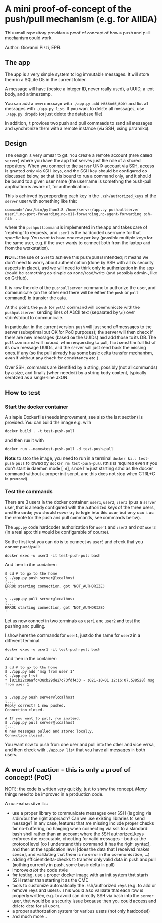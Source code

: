 # A mini proof-of-concept of the push/pull mechanism (e.g. for AiiDA)

This small repository provides a proof of concept of how a push and pull mechanism could work.

Author: Giovanni Pizzi, EPFL

## The app
The app is a very simple system to log immutable messages. It will store them in a SQLite DB in the current folder.

A message will have (beside a integer ID, never really used), a UUID, a text body, and a timestamp.

You can add a new message with `./app.py add MESSAGE_BODY` and list all messages with `./app.py list`. If you want to delete all messages, use `./app.py dropdb` (or just delete the database file).

In addition, it provides two push and pull commands to send all messages and synchronize them with a remote instance (via SSH, using paramiko).

## Design
The design is very similar to git. You create a remote account (here called `server`) where you have the app that serves just the role of a shared repository. When you connect to the `server` UNIX account via SSH, access is granted *only* via SSH keys, and the SSH key should be configured as discussed below, so that it is bound to run a command only, and it should be bound to a given user name (the username is something the push-pull application is aware of, for authentication).

This is achieved by prepending each key in the `.ssh/authorized_keys` of the `server` user with something like this:

```
command="/usr/bin/python3.8 /home/server/app.py pushpullserver user1",no-port-forwarding,no-x11-forwarding,no-agent-forwarding ssh-rsa ...
```
where the `pushpullcommand` is implemented in the app and takes care of 'replying' to requests, and `user1` is the hardcoded username for that specific key.
You want to have one row per key (possible multiple keys for the same user, e.g. if the user wants to connect both from the laptop and from the workstation).

**NOTE**: the use of SSH to achieve this push/pull is intended; it means we don't need to worry about authentication (done by SSH with all its security aspects in place), and we will need to think only to authorization in the app (could be something as simple as none/read/write (and possibly admin), like on GitHub).

It is now the role of the `pushpullserver` command to authorize the user, and communicate (on the other end there will be either the `push` or `pull` command) to transfer the data.

At this point, the `push` (or `pull`) command will communicate with the `pushpullserver` sending lines of ASCII text (separated by `\n`) over stdin/stdout to communicate.

In particular, in the current version, `push` will just send *all* messages to the server (suboptimal but OK for PoC purposes); the server will then check if there are new messages (based on the UUIDs) and add those to its DB. The `pull` command will instead, when requesting to pull, first send the full list of its own message UUIDs, and the server will just send back the missing ones, if any (so the pull already has some basic delta transfer mechanism, even if without any check for consistency etc.). 

Over SSH, commands are identified by a string, possibly (not all commands) by a size, and finally (when needed) by a string body content, typically seralized as a single-line JSON.

## How to test

### Start the docker container
A simple Dockerfile (needs improvement, see also the last section) is provided.
You can build the image e.g. with

```
docker build . -t test-push-pull
```
and then run it with
```
docker run --name=test-push-pull -d test-push-pull
```

**Note**: to stop the image, you need to run in a terminal `docker kill test-push-pull` followed by `docker rm test-push-pull` (this is required even if you don't start in daemon mode [`-d`], since I'm just starting sshd as the docker command without a proper init script, and this does not stop when CTRL+C is pressed).

### Test the commands
There are 3 users in the docker container: `user1`, `user2`, `user3` (plus a `server` user, that is already configured with the authorized keys of the three users, and the code; you should never try to login into this user, but only use it as the remote for the push and pull commands, see commands below).

The `app.py` code hardcodes authorization for `user1` and `user2` and *not* `user3` (in a real app: this would be configurable of course).

So the first test you can do is to connect as `user3` and check that you cannot push/pull:

```
docker exec -u user3 -it test-push-pull bash
```
And then in the container:
```
$ cd # to go to the home
$ ./app.py push server@localhost
[...]
ERROR starting connection, got 'NOT_AUTHORIZED
'

$ ./app.py pull server@localhost
[...]
ERROR starting connection, got 'NOT_AUTHORIZED
'
```

Let us now connect in two terminals as `user1` and `user2` and test the pushing and pulling.

I show here the commands for `user1`, just do the same for `user2` in a different terminal.

```
docker exec -u user1 -it test-push-pull bash
```
And then in the container:
```
$ cd # to go to the home
$ ./app.py add 'msg from user 1'
$ ./app.py list
* [821b22c9aafc438cb29de27c73fdf433 - 2021-10-01 12:16:07.588528] msg from user 1


$ ./app.py push server@localhost
[...]
Reply correct! 1 new pushed.
Connection closed.

# If you want to pull, run instead:
$ ./app.py pull server@localhost
[...]
0 new messages pulled and stored locally.
Connection closed.
```

You want now to push from one user and pull into the other and vice versa, and then check with `./app.py list` that you have all messages in both users.



## A word of caution - this is only a proof of concept! (PoC)
NOTE: the code is written very quickly, just to show the concept.
*Many* things need to be improved in a production code.

A non-exhaustive list:

- use a proper library to communicate messages over SSH (is going via stdin/out the right approach? Can we use existing libraries to send message? In any case, features that are missing include proper checks for no-buffering, no hanging when connecting via ssh to a standard bash shell rather than an account where the SSH authorized_keys enforces the executable, checking for valid messages - both at the protocol level [do I understand this command, it has the right syntax], and then at the application level [does the data that I received makes sense], and validating that there is no error in the communication, ...)
- adding efficient delta-checks to transfer only valid data in push and pull (nothing currently in push, some basic delta in pull)
- improve *a lot* the code style
- for testing, use a proper docker image with an init system that starts SSH rather than starting it as the CMD
- tools to customize automatically the .ssh/authorized keys (e.g. to add or remove keys and users). This would also validate that each row is properly written, e.g. to avoid can directly SSH via bash into the `server` user, that would be a security issue because then you could access and delete data for all users.
- a proper authorization system for various users (not only hardcoded)
- and much more...

